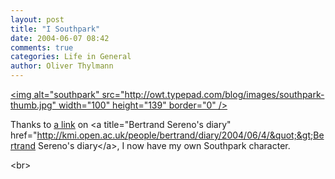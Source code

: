 ```yaml
---
layout: post
title: "I Southpark"
date: 2004-06-07 08:42
comments: true
categories: Life in General
author: Oliver Thylmann
---
```



[&lt;img alt=&quot;southpark&quot; src=&quot;http://owt.typepad.com/blog/images/southpark-thumb.jpg&quot; width=&quot;100&quot; height=&quot;139&quot; border=&quot;0&quot; /&gt;](http://owt.typepad.com/blog/images/southpark.html)

Thanks to [a link](http://southparkstudios.com/games/create.html) on &lt;a title=&quot;Bertrand Sereno's diary&quot; href=&quot;http://kmi.open.ac.uk/people/bertrand/diary/2004/06/4/&quot;&gt;Bertrand Sereno's diary&lt;/a&gt;, I now have my own Southpark character.

&lt;br&gt;


